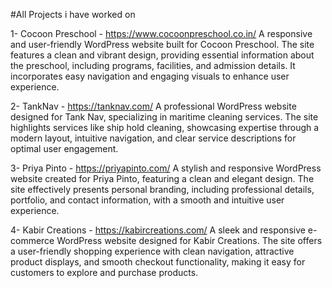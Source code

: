 #All Projects i have worked on

1- Cocoon Preschool - https://www.cocoonpreschool.co.in/
    A responsive and user-friendly WordPress website built for Cocoon Preschool. The site features a clean and vibrant design, providing essential information about the preschool, including programs, facilities, and admission details. It incorporates easy navigation and engaging visuals to enhance user experience.

2- TankNav - https://tanknav.com/
    A professional WordPress website designed for Tank Nav, specializing in maritime cleaning services. The site highlights services like ship hold cleaning, showcasing expertise through a modern layout, intuitive navigation, and clear service descriptions for optimal user engagement.

3- Priya Pinto - https://priyapinto.com/
    A stylish and responsive WordPress website created for Priya Pinto, featuring a clean and elegant design. The site effectively presents personal branding, including professional details, portfolio, and contact information, with a smooth and intuitive user experience.

4- Kabir Creations - https://kabircreations.com/
    A sleek and responsive e-commerce WordPress website designed for Kabir Creations. The site offers a user-friendly shopping experience with clean navigation, attractive product displays, and smooth checkout functionality, making it easy for customers to explore and purchase products.
